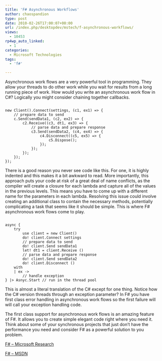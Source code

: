 ```yaml
---
title: 'F# Asynchronous Workflows'
author: chaospandion
type: post
date: 2010-02-26T17:00:07+00:00
url: /index.php/desktopdev/mstech/f-asynchronous-workflows/
views:
  - 10453
rp4wp_auto_linked:
  - 1
categories:
  - Microsoft Technologies
tags:
  - 'f#'

---
```

Asynchronous work flows are a very powerful tool in programming. They allow your threads to do other work while you wait for results from a long running piece of work. How would you write an asynchronous work flow in C#? Logically you might consider chaining together callbacks.

<pre><code>
<span class="MT_blue">new</span> Client().Connect(settings, (c1, ex1) => {
    <span class="MT_green">// prepare data to send</span>
    c.Send(sendData1, (c2, ex2) => {
        c2.Receive((c3, dt1, ex3) => {
            <span class="MT_green">// parse data and prepare response</span>
            c3.Send(sendData2, (c4, ex4) => {
                c4.Disconnect((c5, ex5) => {
                    c5.Dispose();
                });
            });
        });
    });
});
</code></pre>

There is a good reason you never see code like this. For one, it is highly indented and this makes it a bit awkward to read. More importantly, this approach puts your code at risk of a great deal of name conflicts, as the compiler will create a closure for each lambda and capture all of the values in the previous levels. This means you have to come up with a different name for the parameters in each lambda. Resolving this issue could involve creating an additional class to contain the necessary methods, potentially complicating a task that seems like it should be simple. This is where F# asynchronous work flows come to play.

<pre><code>
async {
    <span class="MT_blue">try</span>
        <span class="MT_blue">use</span> client = <span class="MT_blue">new</span> Client()
        <span class="MT_blue">do!</span> client.Connect settings
        <span class="MT_green">// prepare data to send</span>
        <span class="MT_blue">do!</span> client.Send sendData1
        <span class="MT_blue">let!</span> dt1 = client.Receive ()
        <span class="MT_green">// parse data and prepare response</span>
        <span class="MT_blue">do!</span> client.Send sendData2
        <span class="MT_blue">do!</span> client.Disconnect ()
    <span class="MT_blue">with</span>
    | ex ->
        <span class="MT_green">// handle exception</span>       
} |> Asnyc.Start <span class="MT_green">// run in the thread pool</span> 
</code></pre>



This is almost a literal translation of the C# except for one thing. Notice how the C# version threads through an exception parameter? In F# you have first class error handling in asynchronous work flows so the first failure will will call your exception handling code.

The first class support for asynchronous work flows is an amazing feature of F#. It allows you to create simple elegant code right where you need it. Think about some of your synchronous projects that just don&#8217;t have the performance you need and consider F# as a powerful solution to you problem.

[F# &#8211; Microsoft Research][1]
  
[F# &#8211; MSDN][2]

 [1]: http://research.microsoft.com/en-us/um/cambridge/projects/fsharp/
 [2]: http://msdn.microsoft.com/en-us/fsharp/default.aspx